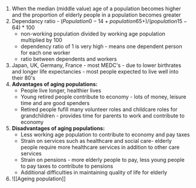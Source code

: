 1) When the median (middle value) age of a population becomes higher and the proportion of elderly people in a population becomes greater
2) Dependancy ratio -  $(Population 0-14 + population 65+)/(population 15-64)$ * 100
	- non-working population divided by working age population multiplied by 100
	- dependency ratio of 1 is very high - means one dependent person for each one worker
	- ratio between dependents and workers
1) Japan, UK, Germany, France - most MEDC's - due to lower birthrates and longer life expectancies - most people expected to live well into their 80's
2) **Advantages of aging populations:**
	- People live longer, healthier lives
	- Young retired people contribute to economy - lots of money, leisure time and are good spenders
	- Retired people fufill many volunteer roles and childcare roles for grandchildren - provides time for parents to work and contribute to economy
3) **Disadvantages of aging populations:**
	- Less working age population to contribute to economy and pay taxes
	- Strain on services such as healthcare and social care- elderly people require more healthcare services in addition to other care services
	- Strain on pensions - more elderly people to pay, less young people to pay taxes to contribute to pensions
	- Additional difficulties in maintaining quality of life for elderly
4) ![[Ageing population]]